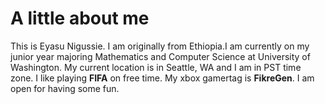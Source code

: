 # A little about me 

This is Eyasu Nigussie. I am originally from Ethiopia.I am currently on my junior year majoring Mathematics and Computer Science at University 
of Washington. My current location is in Seattle, WA and I am in PST time zone. I like playing **FIFA** on free time. My xbox gamertag is **FikreGen**. 
I am open for having some fun. 





